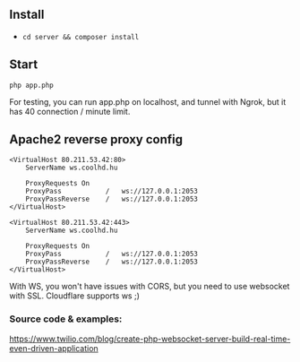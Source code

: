 ## Install

- `cd server && composer install`

## Start

`php app.php`

For testing, you can run app.php on localhost, and tunnel with Ngrok, but it has 40 connection / minute limit.

## Apache2 reverse proxy config

```
<VirtualHost 80.211.53.42:80>
    ServerName ws.coolhd.hu

    ProxyRequests On
    ProxyPass           /   ws://127.0.0.1:2053
    ProxyPassReverse    /   ws://127.0.0.1:2053
</VirtualHost>

<VirtualHost 80.211.53.42:443>
    ServerName ws.coolhd.hu

    ProxyRequests On
    ProxyPass           /   ws://127.0.0.1:2053
    ProxyPassReverse    /   ws://127.0.0.1:2053
</VirtualHost>

```

With WS, you won't have issues with CORS, but you need to use websocket with SSL. Cloudflare supports ws ;)

### Source code & examples:

https://www.twilio.com/blog/create-php-websocket-server-build-real-time-even-driven-application